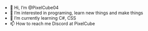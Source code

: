 - 👋 Hi, I’m @PixelCube04
- 👀 I’m interested in programing, learn new things and make things
- 🌱 I’m currently learning C#, CSS
- 📫 How to reach me Discord at PixelCube

<!---
PixelCube04/PixelCube04 is a ✨ special ✨ repository because its `README.md` (this file) appears on your GitHub profile.
You can click the Preview link to take a look at your changes.
--->
